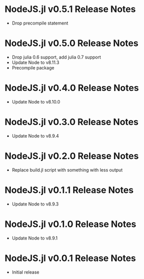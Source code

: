 # NodeJS.jl v0.5.1 Release Notes
* Drop precompile statement

# NodeJS.jl v0.5.0 Release Notes
* Drop julia 0.6 support, add julia 0.7 support
* Update Node to v8.11.3
* Precompile package

# NodeJS.jl v0.4.0 Release Notes
* Update Node to v8.10.0

# NodeJS.jl v0.3.0 Release Notes
* Update Node to v8.9.4

# NodeJS.jl v0.2.0 Release Notes
* Replace build.jl script with something with less output

# NodeJS.jl v0.1.1 Release Notes
* Update Node to v8.9.3

# NodeJS.jl v0.1.0 Release Notes
* Update Node to v8.9.1

# NodeJS.jl v0.0.1 Release Notes
* Initial release
